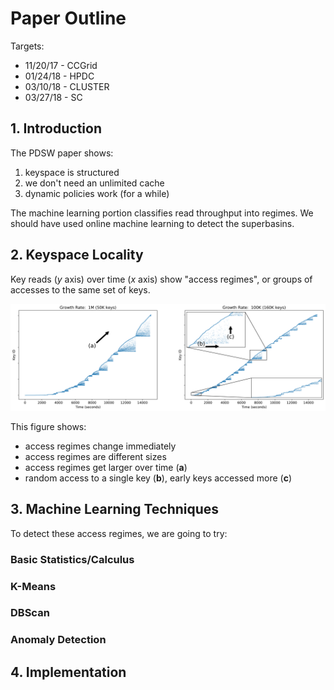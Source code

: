 # Paper Outline

Targets:
- 11/20/17 - CCGrid
- 01/24/18 - HPDC
- 03/10/18 - CLUSTER
- 03/27/18 - SC

## 1. Introduction
The PDSW paper shows:
1. keyspace is structured
2. we don't need an unlimited cache
3. dynamic policies work (for a while)

The machine learning portion classifies read throughput into regimes. We
should have used online machine learning to detect the superbasins.

## 2. Keyspace Locality

Key reads (*y* axis) over time (*x* axis) show "access regimes", or groups of
accesses to the same set of keys. 

![keyspace access][logo]

[logo]: ../experiments/keyspace-locality/viz/key-accesses.png

This figure shows:

- access regimes change immediately
- access regimes are different sizes
- access regimes get larger over time (**a**)
- random access to a single key (**b**), early keys accessed more (**c**)

## 3. Machine Learning Techniques

To detect these access regimes, we are going to try:
### Basic Statistics/Calculus
### K-Means
### DBScan
### Anomaly Detection

## 4. Implementation
